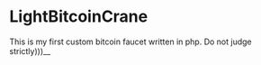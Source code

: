 # LightBitcoinCrane
 This is my first custom bitcoin faucet written in php. Do not judge strictly)))__
